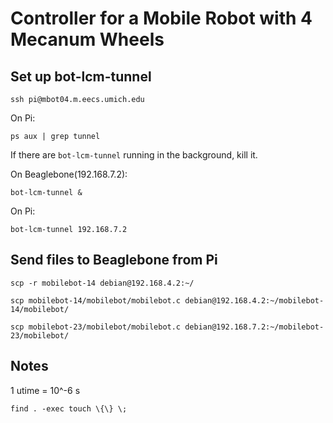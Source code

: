# Controller for a Mobile Robot with 4 Mecanum Wheels

## Set up bot-lcm-tunnel

`ssh pi@mbot04.m.eecs.umich.edu`

On Pi: 

`ps aux | grep tunnel`

If there are `bot-lcm-tunnel` running in the background, kill it.

On Beaglebone(192.168.7.2):

`bot-lcm-tunnel &`

On Pi: 

`bot-lcm-tunnel 192.168.7.2`


## Send files to Beaglebone from Pi

`scp -r mobilebot-14 debian@192.168.4.2:~/`

`scp mobilebot-14/mobilebot/mobilebot.c debian@192.168.4.2:~/mobilebot-14/mobilebot/`

`scp mobilebot-23/mobilebot/mobilebot.c debian@192.168.7.2:~/mobilebot-23/mobilebot/`

## Notes

1 utime = 10^-6 s

`find . -exec touch \{\} \;`